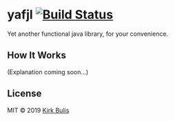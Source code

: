 ﻿# yafjl [![Build Status][travis-image]][travis-url]
Yet another functional java library, for your convenience.

## How It Works

(Explanation coming soon...)

## License

MIT © 2019 [Kirk Bulis](http://github.com/kbulis)

[travis-image]: https://travis-ci.org/kbulis/yafjl.svg?branch=master
[travis-url]: https://travis-ci.org/kbulis/yafjl
